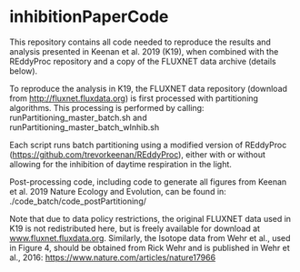 # inhibitionPaperCode
This repository contains all code needed to reproduce the results and analysis presented in Keenan et al. 2019 (K19), when combined with the REddyProc repository and a copy of the FLUXNET data archive (details below).

To reproduce the analysis in K19, the FLUXNET data repository (download from http://fluxnet.fluxdata.org) is first processed with partitioning algorithms. 
This processing is performed by calling:
runPartitioning_master_batch.sh
and
runPartitioning_master_batch_wInhib.sh

Each script runs batch partitioning using a modified version of REddyProc (https://github.com/trevorkeenan/REddyProc), either with or without allowing for the inhibition of daytime respiration in the light.

Post-processing code, including code to generate all figures from Keenan et al. 2019 Nature Ecology and Evolution, can be found in:
./code_batch/code_postPartitioning/

Note that due to data policy restrictions, the original FLUXNET data used in K19 is not redistributed here, but is freely available for download at www.fluxnet.fluxdata.org.
Similarly, the Isotope data from Wehr et al., used in Figure 4, should be obtained from Rick Wehr and is published in Wehr et al., 2016: https://www.nature.com/articles/nature17966



